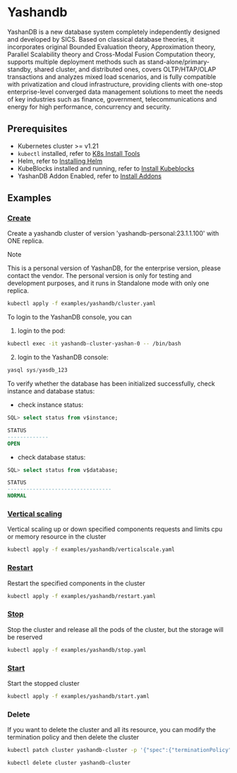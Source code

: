 # Yashandb

YashanDB is a new database system completely independently designed and developed by SICS. Based on classical database theories, it incorporates original Bounded Evaluation theory, Approximation theory, Parallel Scalability theory and Cross-Modal Fusion Computation theory, supports multiple deployment methods such as stand-alone/primary-standby, shared cluster, and distributed ones, covers OLTP/HTAP/OLAP transactions and analyzes mixed load scenarios, and is fully compatible with privatization and cloud infrastructure, providing clients with one-stop enterprise-level converged data management solutions to meet the needs of key industries such as finance, government, telecommunications and energy for high performance, concurrency and security.

## Prerequisites

- Kubernetes cluster >= v1.21
- `kubectl` installed, refer to [K8s Install Tools](https://kubernetes.io/docs/tasks/tools/)
- Helm, refer to [Installing Helm](https://helm.sh/docs/intro/install/)
- KubeBlocks installed and running, refer to [Install Kubeblocks](../docs/prerequisites.md)
- YashanDB Addon Enabled, refer to [Install Addons](../docs/install-addon.md)

## Examples

### [Create](cluster.yaml)

Create a yashandb cluster of version 'yashandb-personal:23.1.1.100' with ONE replica.

> [!NOTE]
> This is a personal version of YashanDB, for the enterprise version, please contact the vendor.
> The personal version is only for testing and development purposes, and it runs in Standalone mode with only one replica.

```bash
kubectl apply -f examples/yashandb/cluster.yaml
```

To login to the YashanDB console, you can

1. login to the pod:

```bash
kubectl exec -it yashandb-cluster-yashan-0 -- /bin/bash
```

2. login to the YashanDB console:

```sql
yasql sys/yasdb_123
```

To verify whether the database has been initialized successfully, check instance and database status:

- check instance status:

```sql
SQL> select status from v$instance;

STATUS
-------------
OPEN
```

- check database status:

```sql
SQL> select status from v$database;

STATUS
---------------------------------
NORMAL
```

### [Vertical scaling](verticalscale.yaml)

Vertical scaling up or down specified components requests and limits cpu or memory resource in the cluster

```bash
kubectl apply -f examples/yashandb/verticalscale.yaml
```

### [Restart](restart.yaml)

Restart the specified components in the cluster

```bash
kubectl apply -f examples/yashandb/restart.yaml
```

### [Stop](stop.yaml)

Stop the cluster and release all the pods of the cluster, but the storage will be reserved

```bash
kubectl apply -f examples/yashandb/stop.yaml
```

### [Start](start.yaml)

Start the stopped cluster

```bash
kubectl apply -f examples/yashandb/start.yaml
```

### Delete

If you want to delete the cluster and all its resource, you can modify the termination policy and then delete the cluster

```bash
kubectl patch cluster yashandb-cluster -p '{"spec":{"terminationPolicy":"WipeOut"}}' --type="merge"

kubectl delete cluster yashandb-cluster
```
